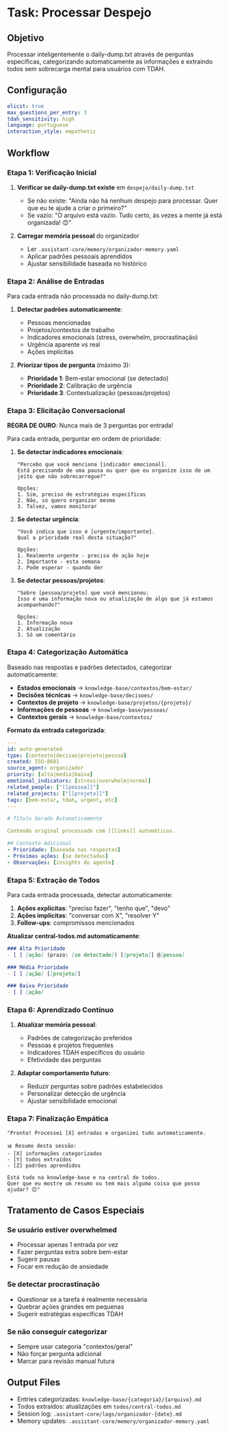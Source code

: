 # Task: Processar Despejo

## Objetivo
Processar inteligentemente o daily-dump.txt através de perguntas específicas, categorizando automaticamente as informações e extraindo todos sem sobrecarga mental para usuários com TDAH.

## Configuração
```yaml
elicit: true
max_questions_per_entry: 3
tdah_sensitivity: high
language: portuguese
interaction_style: empathetic
```

## Workflow

### Etapa 1: Verificação Inicial
1. **Verificar se daily-dump.txt existe** em `despejo/daily-dump.txt`
   - Se não existe: "Ainda não há nenhum despejo para processar. Quer que eu te ajude a criar o primeiro?"
   - Se vazio: "O arquivo está vazio. Tudo certo, às vezes a mente já está organizada! 😊"

2. **Carregar memória pessoal** do organizador
   - Ler `.assistant-core/memory/organizador-memory.yaml`
   - Aplicar padrões pessoais aprendidos
   - Ajustar sensibilidade baseada no histórico

### Etapa 2: Análise de Entradas
Para cada entrada não processada no daily-dump.txt:

1. **Detectar padrões automaticamente**:
   - Pessoas mencionadas
   - Projetos/contextos de trabalho
   - Indicadores emocionais (stress, overwhelm, procrastinação)
   - Urgência aparente vs real
   - Ações implícitas

2. **Priorizar tipos de pergunta** (máximo 3):
   - **Prioridade 1**: Bem-estar emocional (se detectado)
   - **Prioridade 2**: Calibração de urgência
   - **Prioridade 3**: Contextualização (pessoas/projetos)

### Etapa 3: Elicitação Conversacional

**REGRA DE OURO**: Nunca mais de 3 perguntas por entrada!

Para cada entrada, perguntar em ordem de prioridade:

1. **Se detectar indicadores emocionais**:
   ```
   "Percebo que você menciona [indicador emocional].
   Está precisando de uma pausa ou quer que eu organize isso de um jeito que não sobrecarregue?"

   Opções:
   1. Sim, preciso de estratégias específicas
   2. Não, só quero organizar mesmo
   3. Talvez, vamos monitorar
   ```

2. **Se detectar urgência**:
   ```
   "Você indica que isso é [urgente/importante].
   Qual a prioridade real desta situação?"

   Opções:
   1. Realmente urgente - precisa de ação hoje
   2. Importante - esta semana
   3. Pode esperar - quando der
   ```

3. **Se detectar pessoas/projetos**:
   ```
   "Sobre [pessoa/projeto] que você mencionou:
   Isso é uma informação nova ou atualização de algo que já estamos acompanhando?"

   Opções:
   1. Informação nova
   2. Atualização
   3. Só um comentário
   ```

### Etapa 4: Categorização Automática

Baseado nas respostas e padrões detectados, categorizar automaticamente:

- **Estados emocionais** → `knowledge-base/contextos/bem-estar/`
- **Decisões técnicas** → `knowledge-base/decisoes/`
- **Contextos de projeto** → `knowledge-base/projetos/{projeto}/`
- **Informações de pessoas** → `knowledge-base/pessoas/`
- **Contextos gerais** → `knowledge-base/contextos/`

**Formato da entrada categorizada**:
```yaml
---
id: auto-generated
type: [contexto|decisao|projeto|pessoa]
created: ISO-8601
source_agent: organizador
priority: [alta|media|baixa]
emotional_indicators: [stress|overwhelm|normal]
related_people: ["[[pessoa]]"]
related_projects: ["[[projeto]]"]
tags: [bem-estar, tdah, urgent, etc]
---

# Título Gerado Automaticamente

Conteúdo original processado com [[links]] automáticos.

## Contexto Adicional
- Prioridade: [baseada nas respostas]
- Próximas ações: [se detectadas]
- Observações: [insights do agente]
```

### Etapa 5: Extração de Todos

Para cada entrada processada, detectar automaticamente:

1. **Ações explícitas**: "preciso fazer", "tenho que", "devo"
2. **Ações implícitas**: "conversar com X", "resolver Y"
3. **Follow-ups**: compromissos mencionados

**Atualizar central-todos.md automaticamente**:
```markdown
### Alta Prioridade
- [ ] [ação] (prazo: [se detectado]) [[projeto]] @[pessoa]

### Média Prioridade
- [ ] [ação] [[projeto]]

### Baixa Prioridade
- [ ] [ação]
```

### Etapa 6: Aprendizado Contínuo

1. **Atualizar memória pessoal**:
   - Padrões de categorização preferidos
   - Pessoas e projetos frequentes
   - Indicadores TDAH específicos do usuário
   - Efetividade das perguntas

2. **Adaptar comportamento futuro**:
   - Reduzir perguntas sobre padrões estabelecidos
   - Personalizar detecção de urgência
   - Ajustar sensibilidade emocional

### Etapa 7: Finalização Empática

```
"Pronto! Processei [X] entradas e organizei tudo automaticamente.

📊 Resumo desta sessão:
- [X] informações categorizadas
- [Y] todos extraídos
- [Z] padrões aprendidos

Está tudo na knowledge-base e na central de todos.
Quer que eu mostre um resumo ou tem mais alguma coisa que posso ajudar? 😊"
```

## Tratamento de Casos Especiais

### Se usuário estiver overwhelmed
- Processar apenas 1 entrada por vez
- Fazer perguntas extra sobre bem-estar
- Sugerir pausas
- Focar em redução de ansiedade

### Se detectar procrastinação
- Questionar se a tarefa é realmente necessária
- Quebrar ações grandes em pequenas
- Sugerir estratégias específicas TDAH

### Se não conseguir categorizar
- Sempre usar categoria "contextos/geral"
- Não forçar pergunta adicional
- Marcar para revisão manual futura

## Output Files
- Entries categorizadas: `knowledge-base/{categoria}/{arquivo}.md`
- Todos extraídos: atualizações em `todos/central-todos.md`
- Session log: `.assistant-core/logs/organizador-{date}.md`
- Memory updates: `.assistant-core/memory/organizador-memory.yaml`
